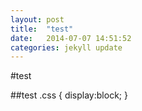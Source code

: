 ```yaml
---
layout: post
title:  "test"
date:   2014-07-07 14:51:52
categories: jekyll update
---
```


#test

##test
    .css {
    	display:block;
    }